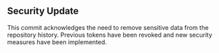 ## Security Update

This commit acknowledges the need to remove sensitive data from the repository history. Previous tokens have been revoked and new security measures have been implemented.
